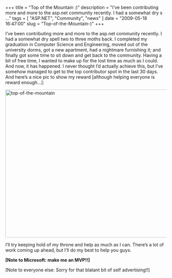 
+++
title = "Top of the Mountain :)"
description = "I&rsquo;ve been contributing more and more to the asp.net community recently. I had a somewhat dry s ..."
tags = [ "ASP.NET", "Community", "news" ]
date = "2009-05-18 16:47:00"
slug = "Top-of-the-Mountain-)"
+++
<p>I&rsquo;ve been contributing more and more to the asp.net community recently. I had a somewhat dry spell two to three moths back. I completed my graduation in Computer Science and Engineering, moved out of the university dorms, got a new apartment, had a nightmare furnishing it; and finally got some time to sit down and get back to the community. Having a bit of free time, I wanted to make up for the lost time as much as I could. And now, it has happened. I never thought I&rsquo;d actually achieve this, but I&rsquo;ve somehow managed to get to the top contributor spot in the last 30 days. And here&rsquo;s a nice pic to show my reward [although helping everyone is reward enough&hellip;]:</p>
<p><a href="http://weblogs.asp.net/blogs/ashicmahtab/topofthemountain_0DA3B6C9.png"><img style="border-right-width: 0px; display: inline; border-top-width: 0px; border-bottom-width: 0px; border-left-width: 0px" title="top-of-the-mountain" src="http://weblogs.asp.net/blogs/ashicmahtab/topofthemountain_thumb_17DC41A2.png" border="0" alt="top-of-the-mountain" width="516" height="463" /></a></p>
<p>I&rsquo;ll try keeping hold of my throne and help as much as I can. There&rsquo;s a lot of work coming up ahead, but I&rsquo;ll do my best to help you guys.</p>
<p><strong>[Note to Microsoft: make me an MVP!!]</strong></p>
<p>[Note to everyone else: Sorry for that blatant bit of self advertising!!]</p>
        